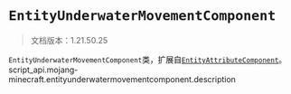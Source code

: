 # `EntityUnderwaterMovementComponent`

> 文档版本：1.21.50.25

`EntityUnderwaterMovementComponent`类，扩展自[`EntityAttributeComponent`](./entityattributecomponent.md)。script_api.mojang-minecraft.entityunderwatermovementcomponent.description
